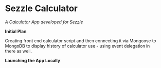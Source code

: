 # Sezzle Calculator


_A Calculator App developed for Sezzle_


**Initial Plan**

Creating front end calculator script and then connecting it via Mongoose to MongoDB to display history of calculator use - using event delegation in there as well.


**Launching the App Locally**
